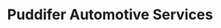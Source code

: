 ---
title: "Puddifer Automotive Services"
url: /newport/puddifer-automotive-services/
shop: Autowerkstatt
---